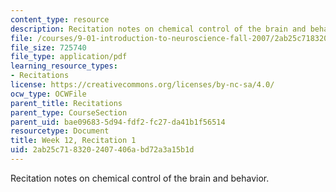 ```yaml
---
content_type: resource
description: Recitation notes on chemical control of the brain and behavior.
file: /courses/9-01-introduction-to-neuroscience-fall-2007/2ab25c7183202407406abd72a3a15b1d_wk12_sechand1119.pdf
file_size: 725740
file_type: application/pdf
learning_resource_types:
- Recitations
license: https://creativecommons.org/licenses/by-nc-sa/4.0/
ocw_type: OCWFile
parent_title: Recitations
parent_type: CourseSection
parent_uid: bae09683-5d94-fdf2-fc27-da41b1f56514
resourcetype: Document
title: Week 12, Recitation 1
uid: 2ab25c71-8320-2407-406a-bd72a3a15b1d
---
```

Recitation notes on chemical control of the brain and behavior.